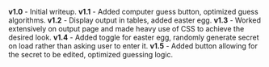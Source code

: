 **v1.0** - Initial writeup.
**v1.1** - Added computer guess button, optimized guess algorithms.
**v1.2** - Display output in tables, added easter egg.
**v1.3** - Worked extensively on output page and made heavy use of CSS to achieve the desired look.
**v1.4** - Added toggle for easter egg, randomly generate secret on load rather than asking user to enter it.
**v1.5** - Added button allowing for the secret to be edited, optimized guessing logic.